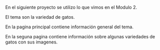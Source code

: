En el siguiente proyecto se utilizo lo que vimos en el Modulo 2.

El tema son la variedad de gatos.

En la pagina principal contiene información general del tema.

En la seguna pagina contiene información sobre algunas variedades de gatos con sus imagenes.